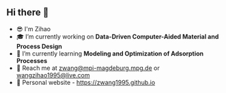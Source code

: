## Hi there :wave:
- :sunglasses: I'm Zihao
- :mortar_board: I’m currently working on **Data-Driven Computer-Aided Material and Process Design**
- :bookmark_tabs: I’m currently learning **Modeling and Optimization of Adsorption Processes**
- :e-mail: Reach me at zwang@mpi-magdeburg.mpg.de or wangzihao1995@live.com
- :eyes: Personal website - https://zwang1995.github.io


<!-- ![](https://komarev.com/ghpvc/?username=zwang1995&color=blue) -->
